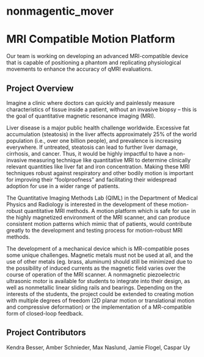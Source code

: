 # nonmagentic_mover
<h1>MRI Compatible Motion Platform</h1>

Our team is working on developing an advanced MRI-compatible device that is capable of positioning a phantom and replicating physiological movements to enhance the accuracy of qMRI evaluations.

<h2>Project Overview</h2>
Imagine a clinic where doctors can quickly and painlessly measure characteristics of tissue inside a patient, without an invasive biopsy – this is the goal of quantitative magnetic resonance imaging (MRI).

Liver disease is a major public health challenge worldwide. Excessive fat accumulation (steatosis) in the liver affects approximately 25% of the world population (i.e., over one billion people), and prevalence is increasing everywhere. If untreated, steatosis can lead to further liver damage, cirrhosis, and cancer. Thus, it would be highly impactful to have a non-invasive measuring technique like quantitative MRI to determine clinically relevant quantities like liver fat and iron concentration. Making these MRI techniques robust against respiratory and other bodily motion is important for improving their “foolproofness” and facilitating their widespread adoption for use in a wider range of patients.

The Quantitative Imaging Methods Lab (QIML) in the Department of Medical Physics and Radiology is interested in the development of these motion-robust quantitative MRI methods. A motion platform which is safe for use in the highly magnetized environment of the MRI scanner, and can produce consistent motion patterns which mimic that of patients, would contribute greatly to the development and testing process for motion-robust MRI methods.

The development of a mechanical device which is MR-compatible poses some unique challenges. Magnetic metals must not be used at all, and the use of other metals (eg. brass, aluminum) should still be minimized due to the possibility of induced currents as the magnetic field varies over the course of operation of the MRI scanner. A nonmagnetic piezoelectric ultrasonic motor is available for students to integrate into their design, as well as nonmetallic linear sliding rails and bearings. Depending on the interests of the students, the project could be extended to creating motion with multiple degrees of freedom (2D planar motion or translational motion and compressive deformation) or the implementation of a MR-compatible form of closed-loop feedback.

<h2>Project Contributors </h2>
Kendra Besser, Amber Schnieder, Max Naslund, Jamie Flogel, Caspar Uy
